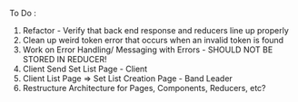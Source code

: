 To Do :
1) Refactor - Verify that back end response and reducers line up properly
2) Clean up weird token error that occurs when an invalid token is found
3) Work on Error Handling/ Messaging with Errors - SHOULD NOT BE STORED IN REDUCER!
4) Client Send Set List Page - Client 
5) Client List Page => Set List Creation Page - Band Leader
6) Restructure Architecture for Pages, Components, Reducers, etc? 
